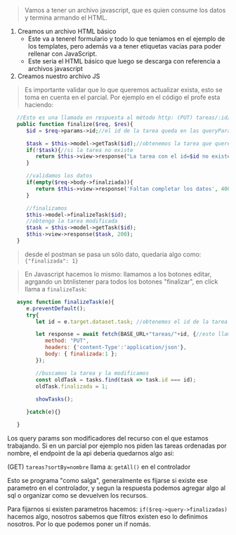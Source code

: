 > Vamos a tener un archivo javascript, que es quien consume los datos y termina armando el HTML.

1. Creamos un archivo HTML básico
   - Este va a tenerel formulario y todo lo que teniamos en el ejemplo de los templates, pero además va a tener etiquetas vacías para poder rellenar con JavaScript. 
   - Este seria el HTML básico que luego se descarga con referencia a archivos javascript
2. Creamos nuestro archivo JS 


> Es importante validar que lo que queremos actualizar exista, esto se toma en cuenta en el parcial.
> Por ejemplo en el código el profe esta haciendo:
```php
   //Esto es una llamada en respuesta al método http: (PUT) tareas/:id/Finalizada
   public function finalize($req, $res){
      $id = $req->params->id;//el id de la tarea queda en las queryParams

      $task = $this->model->getTask($id);//obtenemos la tarea que queremos modificar
      if(!$task){//si la tarea no existe
         return $this->view->response("La tarea con el id=$id no existe.",404);
      }

      //validamos los datos
      if(empty($req->body->finalziada)){
         return $this->view->response('Faltan completar los datos', 400);
      }

      //finalizamos
      $this->model->finalizeTask($id);
      //obtengo la tarea modificada 
      $task = $this->model->getTask($id);
      $this->view->response($task, 200);
   }

```

> desde el postman se pasa un sólo dato, quedaria algo como: `{"finalizada": 1}`

> En Javascript hacemos lo mismo: llamamos a los botones editar, agrgando un btnlistener para todos los botones "finalizar", en click llama a `finalizeTask`:


```javascript
   async function finalizeTask(e){
      e.preventDefault();
      try{
         let id = e.target.dataset.task; //obtenemos el id de la tarea

         let response = await fetch(BASE_URL+"tareas/"+id, {//esto llamaria al controller en determinado momento
            method: "PUT",
            headers: {'content-Type':'application/json'},
            body: { finalizada:1 };
         });

         //buscamos la tarea y la modificamos 
         const oldTask = tasks.find(task => task.id === id);
         oldTask.finalizada = 1;
         
         showTasks();

      }catch(e){}

   }
```

Los query params son modificadores del recurso con el que estamos trabajando. Si en un parcial por ejemplo nos piden las tareas ordenadas por nombre, el endpoint de la api deberia quedarnos algo asi:

(GET) `tareas?sortBy=nombre` llama a: `getAll()` en el controlador

Esto se programa "como salga", generalmente es fijarse si existe ese parametro en el controlador, y segun la respuesta podemos agregar algo al sql o organizar como se devuelven los recursos.

Para fijarnos si existen parametros hacemos: `if($req->query->finalizadas)` hacemos algo, nosotros sabemos que filtros existen eso lo definimos nosotros. Por lo que podemos poner un if nomás.

